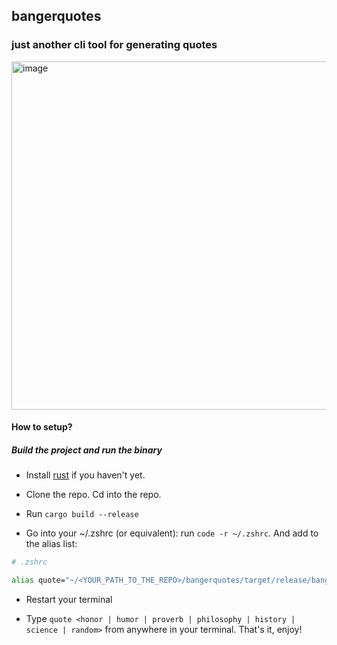 ## bangerquotes
### just another cli tool for generating quotes

<img width="557" alt="image" src="https://user-images.githubusercontent.com/66871571/191100283-6d596126-d373-4710-8c24-985510115b66.png">


#### How to setup?

##### Build the project and run the binary

- Install [rust](https://www.rust-lang.org/tools/install) if you haven't yet.

- Clone the repo. Cd into the repo.

- Run `cargo build --release`

- Go into your ~/.zshrc (or equivalent): run `code -r ~/.zshrc`.
And add to the alias list: 

```bash
# .zshrc

alias quote="~/<YOUR_PATH_TO_THE_REPO>/bangerquotes/target/release/bangerquotes"
```

- Restart your terminal

- Type `quote <honor | humor | proverb | philosophy | history | science | random>` from anywhere in your terminal. That's it, enjoy!

